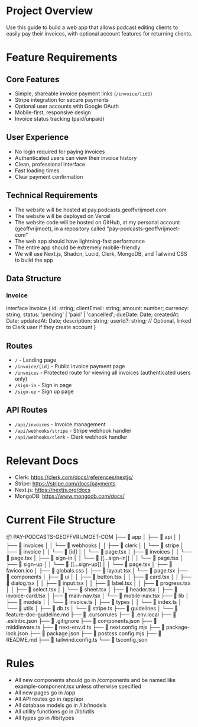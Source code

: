# Project Overview
Use this guide to build a web app that allows podcast editing clients to easily pay their invoices, with optional account features for returning clients.

# Feature Requirements

## Core Features
- Simple, shareable invoice payment links (`/invoice/[id]`)
- Stripe integration for secure payments
- Optional user accounts with Google OAuth
- Mobile-first, responsive design
- Invoice status tracking (paid/unpaid)

## User Experience
- No login required for paying invoices
- Authenticated users can view their invoice history
- Clean, professional interface
- Fast loading times
- Clear payment confirmation

## Technical Requirements
- The website will be hosted at pay.podcasts.geoffvrijmoet.com
- The website will be deployed on Vercel
- The website code will be hosted on GitHub, at my personal account (geoffvrijmoet), in a repository called "pay-podcasts-geoffvrijmoet-com"
- The web app should have lightning-fast performance
- The entire app should be extremely mobile-friendly
- We will use Next.js, Shadcn, Lucid, Clerk, MongoDB, and Tailwind CSS to build the app

## Data Structure
### Invoice
interface Invoice {
    id: string;
    clientEmail: string;
    amount: number;
    currency: string;
    status: 'pending' | 'paid' | 'cancelled';
    dueDate: Date;
    createdAt: Date;
    updatedAt: Date;
    description: string;
    userId?: string; // Optional, linked to Clerk user if they create account
}


## Routes
- `/` - Landing page
- `/invoice/[id]` - Public invoice payment page
- `/invoices` - Protected route for viewing all invoices (authenticated users only)
- `/sign-in` - Sign in page
- `/sign-up` - Sign up page

## API Routes
- `/api/invoices` - Invoice management
- `/api/webhooks/stripe` - Stripe webhook handler
- `/api/webhooks/clerk` - Clerk webhook handler

# Relevant Docs
- Clerk: https://clerk.com/docs/references/nextjs/
- Stripe: https://stripe.com/docs/payments
- Next.js: https://nextjs.org/docs
- MongoDB: https://www.mongodb.com/docs/

# Current File Structure
📦 PAY-PODCASTS-GEOFFVRIJMOET-COM
├── 📁 app
│   ├── 📁 api
│   │   ├── 📁 invoices
│   │   └── 📁 webhooks
│   │       ├── 📁 clerk
│   │       └── 📁 stripe
│   ├── 📁 invoice
│   │   └── 📁 [id]
│   │       └── 📄 page.tsx
│   ├── 📁 invoices
│   │   └── 📄 page.tsx
│   ├── 📁 sign-in
│   │   └── 📁 [[...sign-in]]
│   │       └── 📄 page.tsx
│   ├── 📁 sign-up
│   │   └── 📁 [[...sign-up]]
│   │       └── 📄 page.tsx
│   ├── 📄 favicon.ico
│   ├── 📄 globals.css
│   ├── 📄 layout.tsx
│   └── 📄 page.tsx
├── 📁 components
│   ├── 📁 ui
│   │   ├── 📄 button.tsx
│   │   ├── 📄 card.tsx
│   │   ├── 📄 dialog.tsx
│   │   ├── 📄 input.tsx
│   │   ├── 📄 label.tsx
│   │   ├── 📄 progress.tsx
│   │   ├── 📄 select.tsx
│   │   └── 📄 sheet.tsx
│   ├── 📄 header.tsx
│   ├── 📄 invoice-card.tsx
│   ├── 📄 main-nav.tsx
│   └── 📄 mobile-nav.tsx
├── 📁 lib
│   ├── 📁 models
│   │   └── 📄 invoice.ts
│   ├── 📁 types
│   │   └── 📄 index.ts
│   └── 📁 utils
│       ├── 📄 db.ts
│       └── 📄 stripe.ts
├── 📁 guidelines
│   └── 📄 feature-doc-guideline.md
├── 📄 .cursorrules
├── 📄 .env.local
├── 📄 .eslintrc.json
├── 📄 .gitignore
├── 📄 components.json
├── 📄 middleware.ts
├── 📄 next-env.d.ts
├── 📄 next.config.mjs
├── 📄 package-lock.json
├── 📄 package.json
├── 📄 postcss.config.mjs
├── 📄 README.md
├── 📄 tailwind.config.ts
└── 📄 tsconfig.json

# Rules
- All new components should go in /components and be named like example-component.tsx unless otherwise specified
- All new pages go in /app
- All API routes go in /app/api
- All database models go in /lib/models
- All utility functions go in /lib/utils
- All types go in /lib/types